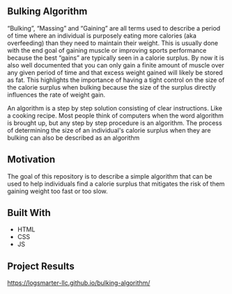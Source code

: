 ## Bulking Algorithm
“Bulking”, “Massing” and “Gaining”  are all terms used to describe a period of time where an individual
is purposely eating more calories (aka overfeeding) than they need to maintain their weight.
This is usually done with the end goal of gaining muscle or improving sports performance because
the best “gains” are typically seen in a calorie surplus. By now it is also well documented that
you can only gain a finite amount of muscle over any given period of time and that excess weight
gained will likely be stored as fat. This highlights the importance of having a tight control on
the size of the calorie surplus when bulking because the size of the surplus directly influences
the rate of weight gain. 

An algorithm is a step by step solution consisting of clear instructions. Like a cooking recipe.
Most people think of computers when the word algorithm is brought up, but any step by step procedure
is an algorithm. The process of determining the size of an individual's calorie surplus when they are
bulking can also be described as an algorithm 

## Motivation
The goal of this repository is to describe a simple algorithm that can be used to help individuals
find a calorie surplus that mitigates the risk of them gaining weight too fast or too slow. 

## Built With
- HTML
- CSS
- JS
    
## Project Results
https://logsmarter-llc.github.io/bulking-algorithm/
